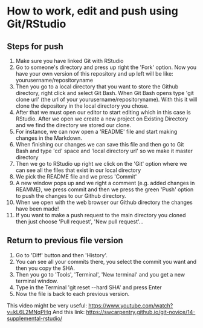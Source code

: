# How to work, edit and push using Git/RStudio

## Steps for push
1) Make sure you have linked Git with RStudio
2) Go to someone's directory and press up right the 'Fork' option. Now you have your own version of this repository and up left will be like: yourusername/repositoryname
3) Then you go to a local directory that you want to store the Github directory, right click and select Git Bash. When Git Bash opens type 'git clone url' (the url of your yourusername/repositoryname). With this it will clone the depository in the local directory you chose.
4) After that we must open our editor to start editing which in this case is RStudio. After we open we create a new project on Existing Directory and we find the directory we stored our clone.
5) For instance, we can now open a 'README' file and start making changes in the Markdown.
6) When finishing our changes we can save this file and then go to Git Bash and type 'cd' space and 'local directory url' so we make it master directory
7) Then we go to RStudio up right we click on the 'Git' option where we can see all the files that exist in our local directory
8) We pick the README file and we press 'Commit'
9) A new window pops up and we right a comment (e.g. added changes in REAMME), we press commit and then we press the green 'Push' option to push the changes to our Github directory.
10) When we open with the web browser our Github directory the changes have been made!
11) If you want to make a push request to the main directory you cloned then just choose 'Pull request', 'New pull request'... 

## Return to previous file version
1) Go to 'Diff' button and then 'History'.
2) You can see all your commits there, you select the commit you want and then you copy the SHA.
3) Then you go to 'Tools', 'Terminal', 'New terminal' and you get a new terminal window.
4) Type in the Terminal 'git reset --hard SHA' and press Enter
5) Now the file is back to each previous version.

This video might be very useful:
https://www.youtube.com/watch?v=kL6L2MNqPHg
And this link:
https://swcarpentry.github.io/git-novice/14-supplemental-rstudio/
